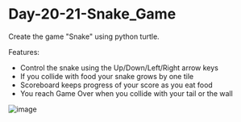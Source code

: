 # Day-20-21-Snake_Game

Create the game "Snake" using python turtle. 

Features:
- Control the snake using the Up/Down/Left/Right arrow keys
- If you collide with food your snake grows by one tile
- Scoreboard keeps progress of your score as you eat food
- You reach Game Over when you collide with your tail or the wall


![image](https://github.com/cmecinski/Day-20-21-Snake_Game/assets/129149694/c98dc2a4-548f-4efc-877a-6dc328e51bfb)

